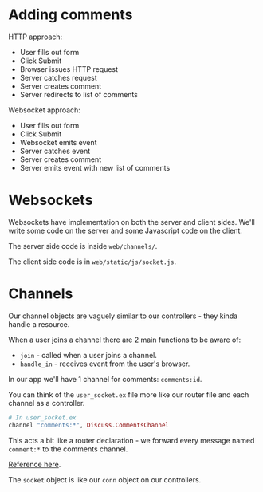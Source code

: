 # Adding comments

HTTP approach:

* User fills out form
* Click Submit
* Browser issues HTTP request
* Server catches request
* Server creates comment
* Server redirects to list of comments

Websocket approach:

* User fills out form
* Click Submit
* Websocket emits event
* Server catches event
* Server creates comment
* Server emits event with new list of comments

# Websockets

Websockets have implementation on both the server and client sides. We'll write some code on the server and some Javascript code on the client.

The server side code is inside `web/channels/`.

The client side code is in `web/static/js/socket.js`.

# Channels

Our channel objects are vaguely similar to our controllers - they kinda handle a resource.

When a user joins a channel there are 2 main functions to be aware of:

* `join` - called when a user joins a channel.
* `handle_in` - receives event from the user's browser.

In our app we'll have 1 channel for comments: `comments:id`.

You can think of the `user_socket.ex` file more like our router file and each channel as a controller.

```elixir
# In user_socket.ex
channel "comments:*", Discuss.CommentsChannel
```

This acts a bit like a router declaration - we forward every message named `comment:*` to the comments channel.

[Reference here](https://hexdocs.pm/phoenix/1.2.5/Phoenix.Channel.html#callbacks).

The `socket` object is like our `conn` object on our controllers.
